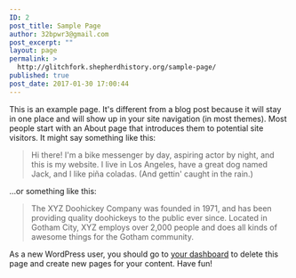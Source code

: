 ```yaml
---
ID: 2
post_title: Sample Page
author: 32bpwr3@gmail.com
post_excerpt: ""
layout: page
permalink: >
  http://glitchfork.shepherdhistory.org/sample-page/
published: true
post_date: 2017-01-30 17:00:44
---
```

This is an example page. It's different from a blog post because it will stay in one place and will show up in your site navigation (in most themes). Most people start with an About page that introduces them to potential site visitors. It might say something like this:

<blockquote>Hi there! I'm a bike messenger by day, aspiring actor by night, and this is my website. I live in Los Angeles, have a great dog named Jack, and I like pi&#241;a coladas. (And gettin' caught in the rain.)</blockquote>

...or something like this:

<blockquote>The XYZ Doohickey Company was founded in 1971, and has been providing quality doohickeys to the public ever since. Located in Gotham City, XYZ employs over 2,000 people and does all kinds of awesome things for the Gotham community.</blockquote>

As a new WordPress user, you should go to <a href="http://eduguideinsiders.shepherdhistory.org/wp-admin/">your dashboard</a> to delete this page and create new pages for your content. Have fun!